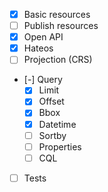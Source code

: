 - [x] Basic resources
- [ ] Publish resources
- [x] Open API
- [x] Hateos
- [ ] Projection (CRS)
- [-] Query
  - [x] Limit
  - [x] Offset
  - [x] Bbox
  - [x] Datetime
  - [ ] Sortby
  - [ ] Properties
  - [ ] CQL
- [ ] Tests
